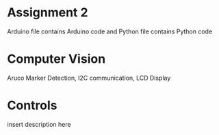 # Assignment 2
Arduino file contains Arduino code and Python file contains Python code
# Computer Vision
Aruco Marker Detection, I2C communication, LCD Display
# Controls
insert description here
